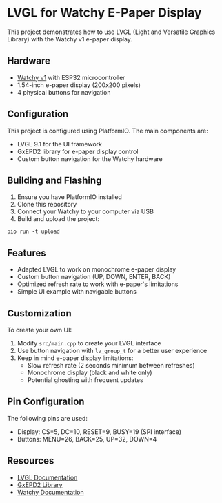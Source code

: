 # LVGL for Watchy E-Paper Display

This project demonstrates how to use LVGL (Light and Versatile Graphics Library) with the Watchy v1 e-paper display.

## Hardware

- [Watchy v1](https://watchy.sqfmi.com/) with ESP32 microcontroller
- 1.54-inch e-paper display (200x200 pixels)
- 4 physical buttons for navigation

## Configuration

This project is configured using PlatformIO. The main components are:

- LVGL 9.1 for the UI framework
- GxEPD2 library for e-paper display control
- Custom button navigation for the Watchy hardware

## Building and Flashing

1. Ensure you have PlatformIO installed
2. Clone this repository
3. Connect your Watchy to your computer via USB
4. Build and upload the project:

```
pio run -t upload
```

## Features

- Adapted LVGL to work on monochrome e-paper display
- Custom button navigation (UP, DOWN, ENTER, BACK)
- Optimized refresh rate to work with e-paper's limitations
- Simple UI example with navigable buttons

## Customization

To create your own UI:
1. Modify `src/main.cpp` to create your LVGL interface
2. Use button navigation with `lv_group_t` for a better user experience
3. Keep in mind e-paper display limitations:
   - Slow refresh rate (2 seconds minimum between refreshes)
   - Monochrome display (black and white only)
   - Potential ghosting with frequent updates

## Pin Configuration

The following pins are used:
- Display: CS=5, DC=10, RESET=9, BUSY=19 (SPI interface)
- Buttons: MENU=26, BACK=25, UP=32, DOWN=4

## Resources

- [LVGL Documentation](https://docs.lvgl.io/)
- [GxEPD2 Library](https://github.com/ZinggJM/GxEPD2)
- [Watchy Documentation](https://watchy.sqfmi.com/docs/getting-started)
